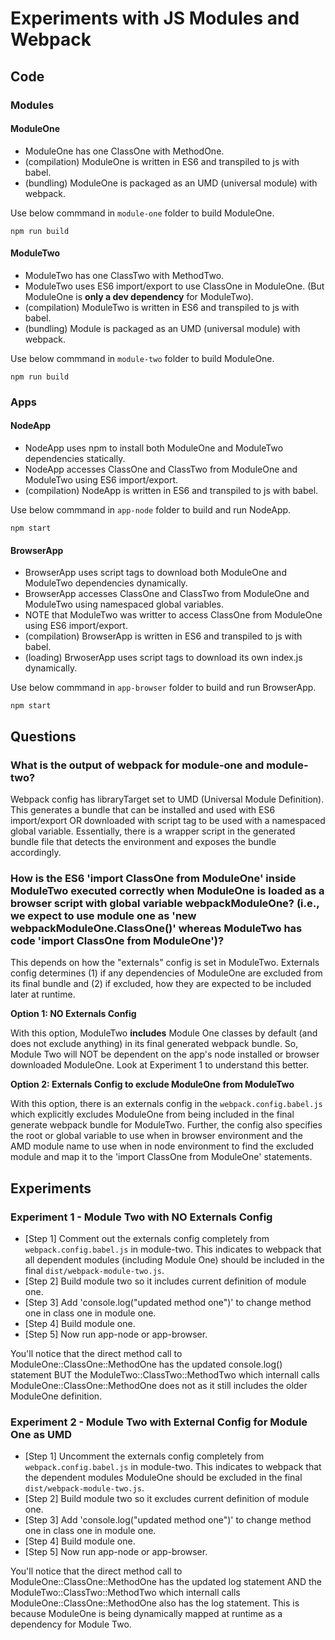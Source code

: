 # Experiments with JS Modules and Webpack

## Code

### Modules

#### ModuleOne

* ModuleOne has one ClassOne with MethodOne.
* (compilation) ModuleOne is written in ES6 and transpiled to js with babel.
* (bundling) ModuleOne is packaged as an UMD (universal module) with webpack.

Use below commmand in `module-one` folder to build ModuleOne.
```
npm run build
```

#### ModuleTwo

* ModuleTwo has one ClassTwo with MethodTwo.
* ModuleTwo uses ES6 import/export to use ClassOne in ModuleOne. (But ModuleOne is **only a dev dependency** for ModuleTwo).
* (compilation) ModuleTwo is written in ES6 and transpiled to js with babel.
* (bundling) Module is packaged as an UMD (universal module) with webpack.

Use below commmand in `module-two` folder to build ModuleOne.
```
npm run build
```

### Apps

#### NodeApp

* NodeApp uses npm to install both ModuleOne and ModuleTwo dependencies statically.
* NodeApp accesses ClassOne and ClassTwo from ModuleOne and ModuleTwo using ES6 import/export.
* (compilation) NodeApp is written in ES6 and transpiled to js with babel.

Use below commmand in `app-node` folder to build and run NodeApp.
```
npm start
```

#### BrowserApp

* BrowserApp uses script tags to download both ModuleOne and ModuleTwo dependencies dynamically.
* BrowserApp accesses ClassOne and ClassTwo from ModuleOne and ModuleTwo using namespaced global variables.
* NOTE that ModuleTwo was writter to access ClassOne from ModuleOne using ES6 import/export.
* (compilation) BrowserApp is written in ES6 and transpiled to js with babel.
* (loading) BrwoserApp uses script tags to download its own index.js dynamically.

Use below commmand in `app-browser` folder to build and run BrowserApp.
```
npm start
```

## Questions

### What is the output of webpack for module-one and module-two?

Webpack config has libraryTarget set to UMD (Universal Module Definition). This generates a bundle that can be installed and used with ES6 import/export OR downloaded with script tag to be used with a namespaced global variable. Essentially, there is a wrapper script in the generated bundle file that detects the environment and exposes the bundle accordingly.

### How is the ES6 'import ClassOne from ModuleOne' inside ModuleTwo executed correctly when ModuleOne is loaded as a browser script with global variable webpackModuleOne? (i.e., we expect to use module one as 'new webpackModuleOne.ClassOne()' whereas ModuleTwo has code 'import ClassOne from ModuleOne')?

This depends on how the "externals" config is set in ModuleTwo. Externals config determines (1) if any dependencies of ModuleOne are excluded from its final bundle and (2) if excluded, how they are expected to be included later at runtime.

**Option 1: NO Externals Config**

With this option, ModuleTwo **includes** Module One classes by default (and does not exclude anything) in its final generated webpack bundle. So, Module Two will NOT be dependent on the app's node installed or browser downloaded ModuleOne. Look at Experiment 1 to understand this better.

**Option 2: Externals Config to exclude ModuleOne from ModuleTwo**

With this option, there is an externals config in the `webpack.config.babel.js` which explicitly excludes ModuleOne from being included in the final generate webpack bundle for ModuleTwo. Further, the config also specifies the root or global variable to use when in browser environment and the AMD module name to use when in node environment to find the excluded module and map it to the 'import ClassOne from ModuleOne' statements.

## Experiments

### Experiment 1 - Module Two with NO Externals Config
* [Step 1] Comment out the externals config completely from `webpack.config.babel.js` in module-two. This indicates to webpack that all dependent modules (including Module One) should be included in the final `dist/webpack-module-two.js`.
* [Step 2] Build module two so it includes current definition of module one.
* [Step 3] Add 'console.log("updated method one")' to change method one in class one in module one.
* [Step 4] Build module one.
* [Step 5] Now run app-node or app-browser. 

You'll notice that the direct method call to ModuleOne::ClassOne::MethodOne has the updated console.log() statement BUT the ModuleTwo::ClassTwo::MethodTwo which internall calls ModuleOne::ClassOne::MethodOne does not as it still includes the older ModuleOne definition.

### Experiment 2 - Module Two with External Config for Module One as UMD

* [Step 1] Uncomment the externals config completely from `webpack.config.babel.js` in module-two. This indicates to webpack that the dependent modules ModuleOne should be excluded in the final `dist/webpack-module-two.js`.
* [Step 2] Build module two so it excludes current definition of module one.
* [Step 3] Add 'console.log("updated method one")' to change method one in class one in module one.
* [Step 4] Build module one.
* [Step 5] Now run app-node or app-browser. 

You'll notice that the direct method call to ModuleOne::ClassOne::MethodOne has the updated log statement AND the ModuleTwo::ClassTwo::MethodTwo which internall calls ModuleOne::ClassOne::MethodOne also has the log statement. This is because ModuleOne is being dynamically mapped at runtime as a dependency for Module Two.





